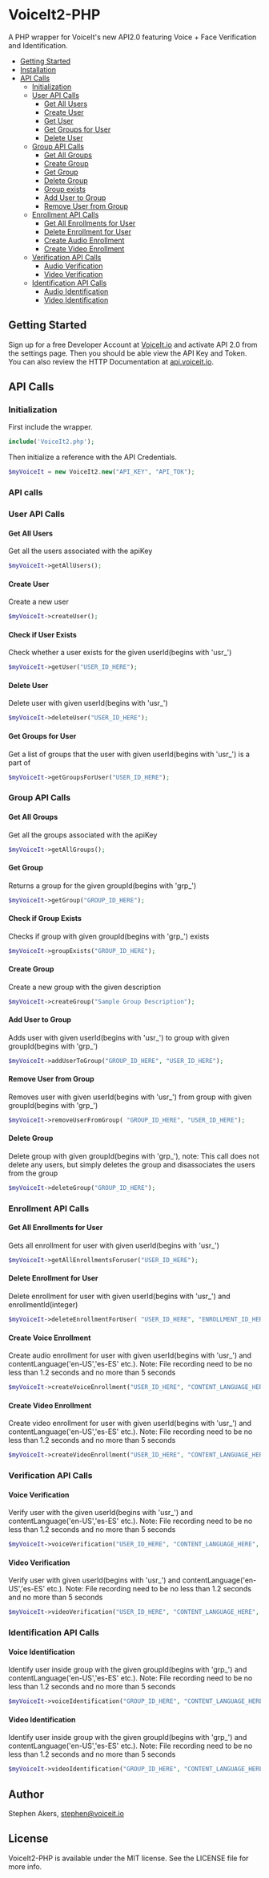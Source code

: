 # VoiceIt2-PHP

A PHP wrapper for VoiceIt's new API2.0 featuring Voice + Face Verification and Identification.

* [Getting Started](#getting-started)
* [Installation](#installation)
* [API Calls](#api-calls)
  * [Initialization](#initialization)
  * [User API Calls](#user-api-calls)
      * [Get All Users](#get-all-users)
      * [Create User](#create-user)
      * [Get User](#check-if-user-exists)
      * [Get Groups for User](#get-groups-for-user)
      * [Delete User](#delete-user)
  * [Group API Calls](#group-api-calls)
      * [Get All Groups](#get-all-groups)
      * [Create Group](#create-group)
      * [Get Group](#get-group)
      * [Delete Group](#delete-group)
      * [Group exists](#check-if-group-exists)
      * [Add User to Group](#add-user-to-group)
      * [Remove User from Group](#remove-user-from-group)      
  * [Enrollment API Calls](#enrollment-api-calls)
      * [Get All Enrollments for User](#get-all-enrollments-for-user)
      * [Delete Enrollment for User](#delete-enrollment-for-user)
      * [Create Audio Enrollment](#create-voice-enrollment)
      * [Create Video Enrollment](#create-video-enrollment)
  * [Verification API Calls](#verification-api-calls)
      * [Audio Verification](#voice-verification)
      * [Video Verification](#video-verification)
  * [Identification API Calls](#identification-api-calls)
      * [Audio Identification](#voice-identification)
      * [Video Identification](#video-identification)

## Getting Started

Sign up for a free Developer Account at <a href="https://voiceit.io/signup" target="_blank">VoiceIt.io</a> and activate API 2.0 from the settings page. Then you should be able view the API Key and Token. You can also review the HTTP Documentation at <a href="https://api.voiceit.io" target="_blank">api.voiceit.io</a>.

## API Calls

### Initialization

First include the wrapper.
```php
include('VoiceIt2.php');
```
Then initialize a reference with the API Credentials.
```php
$myVoiceIt = new VoiceIt2.new("API_KEY", "API_TOK");
```

### API calls

### User API Calls

#### Get All Users

Get all the users associated with the apiKey
```php
$myVoiceIt->getAllUsers();
```

#### Create User

Create a new user
```php
$myVoiceIt->createUser();
```

#### Check if User Exists

Check whether a user exists for the given userId(begins with 'usr_')
```php
$myVoiceIt->getUser("USER_ID_HERE");
```

#### Delete User

Delete user with given userId(begins with 'usr_')
```php
$myVoiceIt->deleteUser("USER_ID_HERE");
```

#### Get Groups for User

Get a list of groups that the user with given userId(begins with 'usr_') is a part of
```php
$myVoiceIt->getGroupsForUser("USER_ID_HERE");
```

### Group API Calls

#### Get All Groups

Get all the groups associated with the apiKey
```php
$myVoiceIt->getAllGroups();
```

#### Get Group

Returns a group for the given groupId(begins with 'grp_')
```php
$myVoiceIt->getGroup("GROUP_ID_HERE");
```

#### Check if Group Exists

Checks if group with given groupId(begins with 'grp_') exists
```php
$myVoiceIt->groupExists("GROUP_ID_HERE");
```

#### Create Group

Create a new group with the given description
```php
$myVoiceIt->createGroup("Sample Group Description");
```

#### Add User to Group

Adds user with given userId(begins with 'usr_') to group with given groupId(begins with 'grp_')
```php
$myVoiceIt->addUserToGroup("GROUP_ID_HERE", "USER_ID_HERE");
```

#### Remove User from Group

Removes user with given userId(begins with 'usr_') from group with given groupId(begins with 'grp_')

```php
$myVoiceIt->removeUserFromGroup( "GROUP_ID_HERE", "USER_ID_HERE");
```

#### Delete Group

Delete group with given groupId(begins with 'grp_'), note: This call does not delete any users, but simply deletes the group and disassociates the users from the group

```php
$myVoiceIt->deleteGroup("GROUP_ID_HERE");
```

### Enrollment API Calls

#### Get All Enrollments for User

Gets all enrollment for user with given userId(begins with 'usr_')

```php
$myVoiceIt->getAllEnrollmentsForuser("USER_ID_HERE");
```

#### Delete Enrollment for User

Delete enrollment for user with given userId(begins with 'usr_') and enrollmentId(integer)

```php
$myVoiceIt->deleteEnrollmentForUser( "USER_ID_HERE", "ENROLLMENT_ID_HERE");
```

#### Create Voice Enrollment

Create audio enrollment for user with given userId(begins with 'usr_') and contentLanguage('en-US','es-ES' etc.). Note: File recording need to be no less than 1.2 seconds and no more than 5 seconds

```php
$myVoiceIt->createVoiceEnrollment("USER_ID_HERE", "CONTENT_LANGUAGE_HERE", recording);
```

#### Create Video Enrollment

Create video enrollment for user with given userId(begins with 'usr_') and contentLanguage('en-US','es-ES' etc.). Note: File recording need to be no less than 1.2 seconds and no more than 5 seconds

```php
$myVoiceIt->createVideoEnrollment("USER_ID_HERE", "CONTENT_LANGUAGE_HERE", video);
```

### Verification API Calls

#### Voice Verification

Verify user with the given userId(begins with 'usr_') and contentLanguage('en-US','es-ES' etc.). Note: File recording need to be no less than 1.2 seconds and no more than 5 seconds

```php
$myVoiceIt->voiceVerification("USER_ID_HERE", "CONTENT_LANGUAGE_HERE", recording);
```

#### Video Verification

Verify user with given userId(begins with 'usr_') and contentLanguage('en-US','es-ES' etc.). Note: File recording need to be no less than 1.2 seconds and no more than 5 seconds
```php
$myVoiceIt->videoVerification("USER_ID_HERE", "CONTENT_LANGUAGE_HERE", video);
```

### Identification API Calls

#### Voice Identification

Identify user inside group with the given groupId(begins with 'grp_') and contentLanguage('en-US','es-ES' etc.). Note: File recording need to be no less than 1.2 seconds and no more than 5 seconds

```php
$myVoiceIt->voiceIdentification("GROUP_ID_HERE", "CONTENT_LANGUAGE_HERE", recording);
```

#### Video Identification

Identify user inside group with the given groupId(begins with 'grp_') and contentLanguage('en-US','es-ES' etc.). Note: File recording need to be no less than 1.2 seconds and no more than 5 seconds

```php
$myVoiceIt->videoIdentification("GROUP_ID_HERE", "CONTENT_LANGUAGE_HERE", video);
```

## Author

Stephen Akers, stephen@voiceit.io

## License

VoiceIt2-PHP is available under the MIT license. See the LICENSE file for more info.
